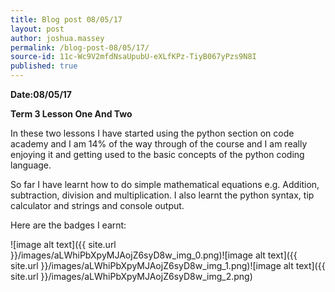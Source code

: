 ```yaml
---
title: Blog post 08/05/17
layout: post
author: joshua.massey
permalink: /blog-post-08/05/17/
source-id: 11c-Wc9V2mfdNsaUpubU-eXLfKPz-TiyB067yPzs9N8I
published: true
---
```

**Date:08/05/17**

**Term 3 Lesson One And Two**

In these two lessons I have started using the python section on code academy and I am 14% of the way through of the course and I am really enjoying it and getting used to the basic concepts of the python coding language.

So far I have learnt how to do simple mathematical equations e.g. Addition, subtraction, division and multiplication. I also learnt the python syntax, tip calculator and strings and console output.

Here are the badges I earnt:

![image alt text]({{ site.url }}/images/aLWhiPbXpyMJAojZ6syD8w_img_0.png)![image alt text]({{ site.url }}/images/aLWhiPbXpyMJAojZ6syD8w_img_1.png)![image alt text]({{ site.url }}/images/aLWhiPbXpyMJAojZ6syD8w_img_2.png)

